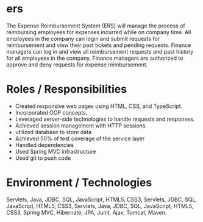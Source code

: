 # ers
The Expense Reimbursement System (ERS) will manage the process of reimbursing employees for expenses incurred while on company time. All employees in the company can login and submit requests for reimbursement and view their past tickets and pending requests. Finance managers can log in and view all reimbursement requests and past history for all employees in the company. Finance managers are authorized to approve and deny requests for expense reimbursement.

# Roles / Responsibilities 
- Created responsive web pages using HTML, CSS, and TypeScript.
- Incorporated OOP concepts.
- Leveraged server-side technologies to handle requests and responses.
- Achieved session management with HTTP sessions.
- utilized database to store data
- Achieved 50% of test coverage of the service layer
- Handled dependencies
- Used Spring MVC infrastructure
- Used git to push code

# Environment / Technologies 
Servlets, Java, JDBC, SQL, JavaScript, HTML5, CSS3, Servlets, JDBC, SQL, JavaScript, HTML5, CSS3, Servlets, Java, JDBC, SQL, JavaScript, HTML5, CSS3, Spring MVC, Hibernate, JPA, Junit, Ajax, Tomcat, Maven.
